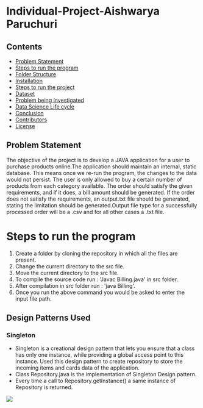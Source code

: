
# Individual-Project-Aishwarya Paruchuri

## Contents

 * [Problem Statement](#understanding-customer-churn)
 * [Steps to run the program](#quick-start)
 * [Folder Structure](#folder-structure)
 * [Installation](#installation)
 * [Steps to run the project](#steps-to-run-the-project)
 * [Dataset](#Dataset)
 * [Problem being investigated](#problem-being-investigated)
 * [Data Science Life cycle](#data-science-life-cycle)
 * [Conclusion](#Conclusion)
 * [Contributors](#Contributors)
 * [License](#License)



## Problem Statement
The objective of the project is to develop a JAVA application for a user to purchase products online.The application should maintain an internal, static database. This means once we re-run the program, the changes to the data would not persist. The user is only allowed to buy a certain number of products from each category available. The order should satisfy the given requirements, and if it does, a bill amount should be generated. If the order does not satisfy the requirements, an output.txt file should be generated, stating the limitation should be generated.Output file type for a successfully processed order will be a .csv and for all other cases a .txt file.

# Steps to run the program
1. Create a folder by cloning the repository in which all the files are present.
2. Change the current directory to the src file.
3. Move the current directory to the src file.
4. To compile the source code run :  'Javac Billing.java' in src folder.
5. After compilation in src folder run : 'java Billing'.
6. Once you run the above command you would be asked to enter the input file path. 

## Design Patterns Used
### Singleton
* Singleton is a creational design pattern that lets you ensure that a class has only one instance, 
while providing a global access point to this instance.
Used this design pattern to create repository to store the incoming items and cards data of the application.
* Class Repository.java is the implementation of Singleton Design pattern.
* Every time a call to  Repository.getInstance() a same instance of Repository is returned.

![](./home/aishu/Pictures/singeton.png)



